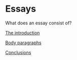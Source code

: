 # Essays

What does an essay consist of?

[The introduction](The%20introduction.md)

[Body paragraphs](Body%20paragraphs.md)

[Conclusions](Conclusions.md)
